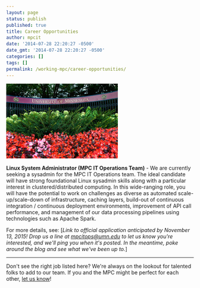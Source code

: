 ```yaml
---
layout: page
status: publish
published: true
title: Career Opportunities
author: mpcit
date: '2014-07-28 22:20:27 -0500'
date_gmt: '2014-07-28 22:20:27 -0500'
categories: []
tags: []
permalink: /working-mpc/career-opportunities/
---
```

<a href="/images/from_wp/u-of-m-fense-flowers.jpg"><img class="size-medium wp-image-292 alignright" src="/images/from_wp/u-of-m-fense-flowers-300x201.jpg" alt="u-of-m-fense-flowers" width="300" height="201" /></a>

**Linux System Administrator (MPC IT Operations Team)** - We are currently seeking a sysadmin for the MPC IT Operations team.   The ideal candidate will have strong foundational Linux sysadmin  skills along with a particular interest in clustered/distributed computing. In this wide-ranging role, you will have the potential to work on challenges as diverse as automated scale-up/scale-down of infrastructure, caching layers, build-out of continuous integration / continuous deployment environments, improvement of API call performance, and management of our data processing pipelines using technologies such as Apache Spark.  

For more details, see: [*Link to official application anticipated by November 13, 2015! Drop us a line at mpcitops@umn.edu to let us know you're interested, and we'll ping you when it's posted. In the meantime, poke around the blog and see what we've been up to.*]

---

Don't see the right job listed here?  We're always on the lookout for
talented folks to add to our team. If you and the MPC might be perfect for each
other, <a href="http://tech.popdata.org/contact/">let us know</a>!

